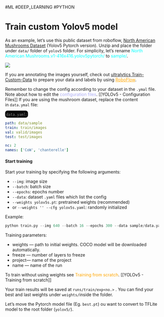 #ML #DEEP_LEARNING #PYTHON 
# Train custom Yolov5 model

As an example, let’s use this public dataset from roboflow, [North American Mushrooms Dataset](https://public.roboflow.com/object-detection/na-mushrooms/1/download/yolov5pytorch) (Yolov5 Pytorch version). Unzip and place the folder under `data/` folder of `yolov5` folder. For simplicity, let’s rename <span style="color:cyan;">North American Mushrooms.v1-416x416.yolov5pytorch/</span> to <span style="color:cyan;">sample/</span>. 

![](https://miro.medium.com/v2/resize:fit:1328/1*Jy-u15PXvlBwHU7kFVc5Aw.png)

If you are annotating the images yourself, check out [ultralytics Train-Custom-Data](https://github.com/ultralytics/yolov5/wiki/Train-Custom-Data) to prepare your data and labels by using <span style="color:orange; text-decoration: underline; ">RoboFlow</span>. 

Remember to change the config according to your dataset in the `.ymal` file.
Note about how to edit the <span style="color:#ababf5;">configuration files</span>.      [[YOLOv5 - Configuration Files]]
If you are using the mushroom dataset, replace the content in `data.ymal` file:

<span style="border-radius:0.5rem; padding:0.2rem; margin-bottom: 0.3rem; background-color:#090909;color:grey;">`data.yaml`: </span>
```yaml
path: data/sample  
train: train/images  
val: valid/images  
test: test/images

nc: 2  
names: ['CoW', 'chanterelle']

```
#### Start training

Start your training by specifying the following arguments:

- `--img`: image size
- `--batch`: batch size
- `--epochs`: epochs number
- `--data`: dataset `.yaml` files which list the config
- `--weights yolov5s.pt`: pretrained weights (recommended)
- or `--weights '' --cfg yolov5s.yaml`: randomly initialized

Example:

```python
python train.py --img 640 --batch 16 --epochs 300 --data sample/data.yaml --weights yolov5s.pt
```

Training parameters: 
- weights — path to initial weights. COCO model will be downloaded automatically.
- freeze — number of layers to freeze
- project— name of the project
- name — name of the run

To train without using weights see <span style="color:orange;"> Training from scratch</span>. [[YOLOv5 - Training from scratch]]

Your train results will be saved at `runs/train/exp<no.>` . You can find your best and last weights under `weights/`inside the folder.

Let’s move the Pytorch model file (Eg. `best.pt`) ou want to convert to TFLite model to the root folder (`yolov5/`).